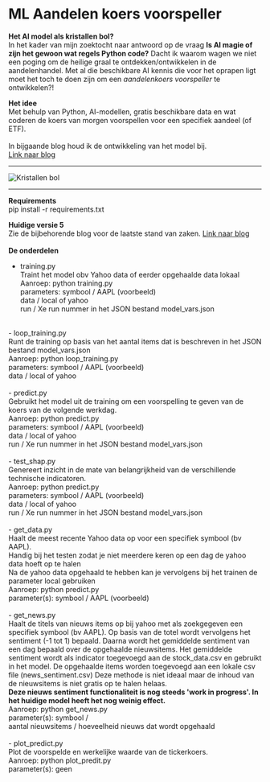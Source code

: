 
# ML Aandelen koers voorspeller

**Het AI model als kristallen bol?**<br>
In het kader van mijn zoektocht naar antwoord op de vraag **Is AI magie
of zijn het gewoon wat regels Python code?** Dacht ik waarom wagen we
niet een poging om de heilige graal te ontdekken/ontwikkelen in de
aandelenhandel. Met al die beschikbare AI kennis die voor het oprapen
ligt moet het toch te doen zijn om een *aandelenkoers voorspeller* te
ontwikkelen?!

**Het idee**<br>
Met behulp van Python, AI-modellen, gratis beschikbare data en wat
coderen de koers van morgen voorspellen voor een specifiek aandeel (of
ETF).<br>
<br>
In bijgaande blog houd ik de ontwikkeling van het model bij.<br>
[Link naar blog](https://www.stillhaveit.nl/blog_stock)

---

![Kristallen bol](https://www.stillhaveit.nl/static/ball2.jpg "AI koersvoorspeller")

---

**Requirements**<br>
pip install -r requirements.txt

**Huidige versie 5**<br>
Zie de bijbehorende blog voor de laatste stand van zaken.
[Link naar blog](https://www.stillhaveit.nl/blog_stock)
<br>
<br>
**De onderdelen**<br>
- training.py<br>
    Traint het model obv Yahoo data of eerder opgehaalde data lokaal<br>
    Aanroep:    python training.py <br>
    parameters: symbool / AAPL (voorbeeld) <br>
                data / local of yahoo <br>
                run / Xe run nummer in het JSON bestand model_vars.json<br>
<br>
- loop_training.py<br>
    Runt de training op basis van het aantal items dat is beschreven in het JSON bestand model_vars.json<br>
    Aanroep:    python loop_training.py <br>
    parameters: symbool / AAPL (voorbeeld) <br>
                data / local of yahoo <br>
<br>
- predict.py<br>
    Gebruikt het model uit de training om een voorspelling te geven van de koers van de volgende werkdag.<br>
    Aanroep:    python predict.py <br>
    parameters: symbool / AAPL (voorbeeld) <br>
                data / local of yahoo <br>
                run / Xe run nummer in het JSON bestand model_vars.json<br> 
<br>
- test_shap.py<br>
    Genereert inzicht in de mate van belangrijkheid van de verschillende technische indicatoren.<br>
    Aanroep:    python predict.py <br>
    parameters: symbool / AAPL (voorbeeld) <br>
                data / local of yahoo <br>
                run / Xe run nummer in het JSON bestand model_vars.json<br> 
<br>
- get_data.py<br>
    Haalt de meest recente Yahoo data op voor een specifiek symbool (bv AAPL).<br>
    Handig bij het testen zodat je niet meerdere keren op een dag de yahoo data hoeft op te halen<br>
    Na de yahoo data opgehaald te hebben kan je vervolgens bij het trainen de parameter local gebruiken<br>
    Aanroep:    python predict.py <br>
    parameter(s): symbool / AAPL (voorbeeld) <br>
<br>
- get_news.py<br>
    Haalt de titels van nieuws items op bij yahoo met als zoekgegeven een specifiek symbool (bv AAPL). Op basis van
    de totel wordt vervolgens het sentiment (-1 tot 1) bepaald. Daarna wordt het gemiddelde sentiment van een dag
    bepaald over de opgehaalde nieuwsitems. Het gemiddelde sentiment wordt als indicator toegevoegd aan de stock_data.csv en gebruikt in het model. De opgehaalde items worden toegevoegd aan een lokale csv file (news_sentiment.csv) Deze methode is niet ideaal maar de inhoud van de nieuwsitems is niet gratis op te halen helaas.<br>
    <b>Deze nieuws sentiment functionaliteit is nog steeds 'work in progress'. In het huidige model heeft het nog weinig effect.</b><br>
    Aanroep:    python get_news.py <br>
    parameter(s):   symbool / <br>
                    aantal nieuwsitems / hoeveelheid nieuws dat wordt opgehaald<br>
<br>
- plot_predict.py<br>
    Plot de voorspelde en werkelijke waarde van de tickerkoers.<br>
    Aanroep:        python plot_predit.py <br>
    parameter(s):   geen<br>
